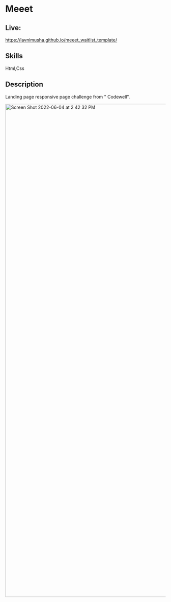 # Meeet

## Live: 
https://lavnimusha.github.io/meeet_waitlist_template/

## Skills
Html,Css

## Description
Landing page responsive page challenge from " Codewell". 


<img width="1545" alt="Screen Shot 2022-06-04 at 2 42 32 PM" src="https://user-images.githubusercontent.com/40901373/172026305-c2286876-783f-4e62-8e30-8a48133c68da.png">
